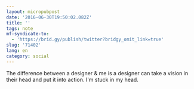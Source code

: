 ```yaml
---
layout: micropubpost
date: '2016-06-30T19:50:02.082Z'
title: ''
tags: note
mf-syndicate-to:
  - 'https://brid.gy/publish/twitter?bridgy_omit_link=true'
slug: '71402'
lang: en
category: social
---
```

The difference between a designer &amp; me is a designer can take a vision in their head and put it into action. I&#39;m stuck in my head.
